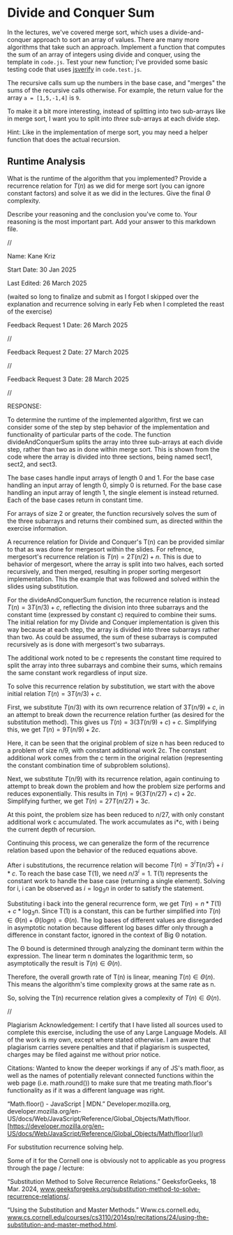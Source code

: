 # Divide and Conquer Sum

In the lectures, we've covered merge sort, which uses a divide-and-conquer
approach to sort an array of values. There are many more algorithms that take
such an approach. Implement a function that computes the sum of an array of
integers using divide and conquer, using the template in `code.js`. Test your
new function; I've provided some basic testing code that uses
[jsverify](https://jsverify.github.io/) in `code.test.js`.

The recursive calls sum up the numbers in the base case, and "merges" the sums
of the recursive calls otherwise. For example, the return value for the array `a
= [1,5,-1,4]` is `9`.

To make it a bit more interesting, instead of splitting into two sub-arrays like
in merge sort, I want you to split into *three* sub-arrays at each divide step.

Hint: Like in the implementation of merge sort, you may need a helper function
that does the actual recursion.

## Runtime Analysis

What is the runtime of the algorithm that you implemented? Provide a recurrence
relation for $T(n)$ as we did for merge sort (you can ignore constant factors)
and solve it as we did in the lectures. Give the final $\Theta$ complexity.

Describe your reasoning and the conclusion you've come to. Your reasoning is the
most important part. Add your answer to this markdown file.


//


Name: Kane Kriz

Start Date: 30 Jan 2025

Last Edited: 26 March 2025 

(waited so long to finalize and submit as I forgot I skipped over the explanation and recurrence solving in early Feb when I completed the reast of the exercise)

Feedback Request 1 Date: 26 March 2025


//


Feedback Request 2 Date: 27 March 2025


//


Feedback Request 3 Date: 28 March 2025


//


RESPONSE:

To determine the runtime of the implemented algorithm, first we can consider some of the step by step behavior of the implementation and functionality of particular parts of the code. 
The function divideAndConquerSum splits the array into three sub-arrays at each divide step, rather than two as in done within merge sort. 
This is shown from the code where the array is divided into three sections, being named sect1, sect2, and sect3.

The base cases handle input arrays of length 0 and 1.
For the base case handling an input array of length 0, simply 0 is returned.
For the base case handling an input array of length 1, the single element is instead returned.
Each of the base cases return in constant time.

For arrays of size 2 or greater, the function recursively solves the sum of the three subarrays and returns their combined sum, as directed within the exercise information.

A recurrence relation for Divide and Conquer's T(n) can be provided similar to that as was done for mergesort within the slides. 
For refrence, mergesort's recurrence relation is $T(n) = 2T(n/2) + n$.
This is due to behavior of mergesort, where the array is split into two halves, each sorted recursively, and then merged, resulting in proper sorting mergesort implementation.
This the example that was followed and solved within the slides using substitution.

For the divideAndConquerSum function, the recurrence relation is instead $T(n) = 3T(n/3) + c$, reflecting the division into three subarrays and the constant time (expressed by constant c) required to combine their sums. 
The initial relation for my Divide and Conquer implementation is given this way because at each step, the array is divided into three subarrays rather than two.
As could be assumed, the sum of these subarrays is computed recursively as is done with mergesort's two subarrays. 

The additional work noted to be c represents the constant time required to split the array into three subarrays and combine their sums, which remains the same constant work regardless of input size. 

To solve this recurrence relation by substitution, we start with the above initial relation $T(n) = 3T(n/3) + c$.

First, we substitute $T(n/3)$ with its own recurrence relation of $3T(n/9) + c$, in an attempt to break down the recurrence relation further (as desired for the substitution method).
This gives us $T(n) = 3(3T(n/9) + c) + c$.
Simplifying this, we get $T(n) = 9T(n/9) + 2c$.

Here, it can be seen that the original problem of size n has been reduced to a problem of size n/9, with constant additional work 2c.
The constant additional work comes from the c term in the original relation (representing the constant combination time of subproblem solutions).

Next, we substitute $T(n/9)$ with its recurrence relation, again continuing to attempt to break down the problem and how the problem size performs and reduces exponentially.
This results in $T(n) = 9(3T(n/27) + c) + 2c$.
Simplifying further, we get $T(n) = 27T(n/27) + 3c$.

At this point, the problem size has been reduced to $n/27$, with only constant additional work c accumulated.
The work accumulates as i*c, with i being the current depth of recursion.

Continuing this process, we can generalize the form of the recurrence relation based upon the behavior of the reduced equations above.

After i substitutions, the recurrence relation will become $T(n) = 3^i T(n/3^i) + i * c$.
To reach the base case T(1), we need $n/3^i = 1$.
T(1) represents the constant work to handle the base case (returning a single element).
Solving for i, i can be observed as $i = \log_3{n}$ in order to satisfy the statement.

Substituting i back into the general recurrence form, we get $T(n) = n * T(1) + c * \log_3{n}$.
Since T(1) is a constant, this can be further simplified into $T(n) \in Θ(n) + Θ(log{n}) = Θ(n)$.
The log bases of different values are disregarded in asymptotic notation because different log bases differ only through a difference in constant factor, ignored in the context of Big Θ notation.

The Θ bound is determined through analyzing the dominant term within the expression.
The linear term n dominates the logarithmic term, so asymptotically the result is $T(n) \in Θ(n)$.

Therefore, the overall growth rate of T(n) is linear, meaning $T(n) \in Θ(n)$.
This means the algorithm's time complexity grows at the same rate as n.

So, solving the T(n) recurrence relation gives a complexity of $T(n) \in Θ(n)$.


//



Plagiarism Acknowledgement: I certify that I have listed all sources used to complete this exercise, including the use of any Large Language Models. All of the work is my own, except where stated otherwise. I am aware that plagiarism carries severe penalties and that if plagiarism is suspected, charges may be filed against me without prior notice.



Citations:
Wanted to know the deeper workings if any of JS's math.floor, 
as well as the names of potentially relevant connected functions within the web page (i.e. math.round())
to make sure that me treating math.floor's functionality as if it was a different language was right.

“Math.floor() - JavaScript | MDN.” Developer.mozilla.org, developer.mozilla.org/en-US/docs/Web/JavaScript/Reference/Global_Objects/Math/floor.
[https://developer.mozilla.org/en-US/docs/Web/JavaScript/Reference/Global_Objects/Math/floor](url)



For substitution recurrence solving help.

Some of it for the Cornell one is obviously not to applicable as you progress through the page / lecture:

“Substitution Method to Solve Recurrence Relations.” GeeksforGeeks, 18 Mar. 2024, www.geeksforgeeks.org/substitution-method-to-solve-recurrence-relations/.

“Using the Substitution and Master Methods.” Www.cs.cornell.edu, www.cs.cornell.edu/courses/cs3110/2014sp/recitations/24/using-the-substitution-and-master-method.html.
